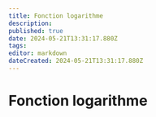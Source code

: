 ```yaml
---
title: Fonction logarithme
description: 
published: true
date: 2024-05-21T13:31:17.880Z
tags: 
editor: markdown
dateCreated: 2024-05-21T13:31:17.880Z
---
```


# Fonction logarithme
